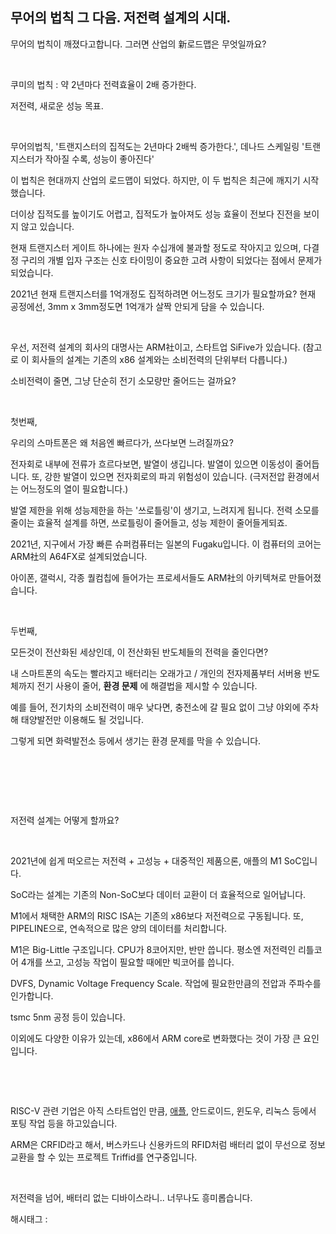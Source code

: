 ## 무어의 법칙 그 다음. 저전력 설계의 시대.

무어의 법칙이 깨졌다고합니다. 그러면 산업의 新로드맵은 무엇일까요?

​

쿠미의 법칙 : 약 2년마다 전력효율이 2배 증가한다.

저전력, 새로운 성능 목표.

​

무어의법칙, '트랜지스터의 집적도는 2년마다 2배씩 증가한다.', 데나드 스케일링 '트랜지스터가 작아질 수록, 성능이 좋아진다'

이 법칙은 현대까지 산업의 로드맵이 되었다. 하지만, 이 두 법칙은 최근에 깨지기 시작했습니다.

더이상 집적도를 높이기도 어렵고, 집적도가 높아져도 성능 효율이 전보다 진전을 보이지 않고 있습니다.

현재 트랜지스터 게이트 하나에는 원자 수십개에 불과할 정도로 작아지고 있으며, 다결정 구리의 개별 입자 구조는 신호 타이밍이 중요한 고려 사항이 되었다는 점에서 문제가 되었습니다.

2021년 현재 트랜지스터를 1억개정도 집적하려면 어느정도 크기가 필요할까요? 현재 공정에선, 3mm x 3mm정도면 1억개가 살짝 안되게 담을 수 있습니다.

​

우선, 저전력 설계의 회사의 대명사는 ARM社이고, 스타트업 SiFive가 있습니다. (참고로 이 회사들의 설계는 기존의 x86 설계와는 소비전력의 단위부터 다릅니다.)

소비전력이 줄면, 그냥 단순히 전기 소모량만 줄어드는 걸까요?

​

첫번째,

우리의 스마트폰은 왜 처음엔 빠르다가, 쓰다보면 느려질까요?

전자회로 내부에 전류가 흐르다보면, 발열이 생깁니다. 발열이 있으면 이동성이 줄어듭니다. 또, 강한 발열이 있으면 전자회로의 파괴 위험성이 있습니다. (극저전압 환경에서는 어느정도의 열이 필요합니다.) 

발열 제한을 위해 성능제한을 하는 '쓰로틀링'이 생기고, 느려지게 됩니다. 전력 소모를 줄이는 효율적 설계를 하면, 쓰로틀링이 줄어들고, 성능 제한이 줄어들게되죠.

2021년, 지구에서 가장 빠른 슈퍼컴퓨터는 일본의 Fugaku입니다. 이 컴퓨터의 코어는 ARM社의 A64FX로 설계되었습니다.

아이폰, 갤럭시, 각종 퀄컴칩에 들어가는 프로세서들도 ARM社의 아키텍쳐로 만들어졌습니다.

​

두번째,

모든것이 전산화된 세상인데, 이 전산화된 반도체들의 전력을 줄인다면?

내 스마트폰의 속도는 빨라지고 배터리는 오래가고 / 개인의 전자제품부터 서버용 반도체까지 전기 사용이 줄어, __환경 문제__ 에 해결법을 제시할 수 있습니다.

예를 들어, 전기차의 소비전력이 매우 낮다면, 충전소에 갈 필요 없이 그냥 야외에 주차해 태양발전만 이용해도 될 것입니다.

그렇게 되면 화력발전소 등에서 생기는 환경 문제를 막을 수 있습니다.

​

​

​

저전력 설계는 어떻게 할까요?

​

2021년에 쉽게 떠오르는 저전력 + 고성능 + 대중적인 제품으론, 애플의 M1 SoC입니다.

SoC라는 설계는 기존의 Non-SoC보다 데이터 교환이 더 효율적으로 일어납니다.

M1에서 채택한 ARM의 RISC ISA는 기존의 x86보다 저전력으로 구동됩니다. 또, PIPELINE으로, 연속적으로 많은 양의 데이터를 처리합니다.

M1은 Big-Little 구조입니다. CPU가 8코어지만, 반만 씁니다. 평소엔 저전력인 리틀코어 4개를 쓰고, 고성능 작업이 필요할 때에만 빅코어를 씁니다.

DVFS, Dynamic Voltage Frequency Scale. 작업에 필요한만큼의 전압과 주파수를 인가합니다.

tsmc 5nm 공정 등이 있습니다.

이외에도 다양한 이유가 있는데, x86에서 ARM core로 변화했다는 것이 가장 큰 요인입니다.

​

​

RISC-V 관련 기업은 아직 스타트업인 만큼, [애플](https://www.tomshardware.com/news/apple-looking-for-risc-v-programmers "애플"), 안드로이드, 윈도우, 리눅스 등에서 포팅 작업 등을 하고있습니다.

ARM은 CRFID라고 해서, 버스카드나 신용카드의 RFID처럼 배터리 없이 무선으로 정보 교환을 할 수 있는 프로젝트 Triffid를 연구중입니다.

​

저전력을 넘어, 배터리 없는 디바이스라니.. 너무나도 흥미롭습니다.

 해시태그 : 